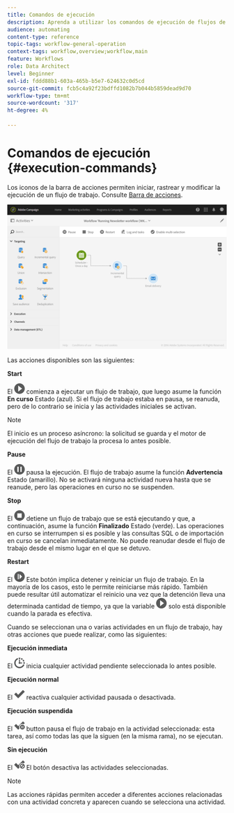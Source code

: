 ```yaml
---
title: Comandos de ejecución
description: Aprenda a utilizar los comandos de ejecución de flujos de trabajo.
audience: automating
content-type: reference
topic-tags: workflow-general-operation
context-tags: workflow,overview;workflow,main
feature: Workflows
role: Data Architect
level: Beginner
exl-id: fddd88b1-603a-465b-b5e7-624632c0d5cd
source-git-commit: fcb5c4a92f23bdffd1082b7b044b5859dead9d70
workflow-type: tm+mt
source-wordcount: '317'
ht-degree: 4%

---
```


# Comandos de ejecución {#execution-commands}

Los iconos de la barra de acciones permiten iniciar, rastrear y modificar la ejecución de un flujo de trabajo. Consulte [Barra de acciones](../../automating/using/workflow-interface.md#action-bar).

![](assets/wkf_execution_2.png)

Las acciones disponibles son las siguientes:

**Start**

El ![](assets/play_darkgrey-24px.png) comienza a ejecutar un flujo de trabajo, que luego asume la función **En curso** Estado (azul). Si el flujo de trabajo estaba en pausa, se reanuda, pero de lo contrario se inicia y las actividades iniciales se activan.

>[!NOTE]
>
>El inicio es un proceso asíncrono: la solicitud se guarda y el motor de ejecución del flujo de trabajo la procesa lo antes posible.

**Pause**

El ![](assets/pause_darkgrey-24px.png) pausa la ejecución. El flujo de trabajo asume la función **Advertencia** Estado (amarillo). No se activará ninguna actividad nueva hasta que se reanude, pero las operaciones en curso no se suspenden.

**Stop**

El ![](assets/stop_darkgrey-24px.png) detiene un flujo de trabajo que se está ejecutando y que, a continuación, asume la función **Finalizado** Estado (verde). Las operaciones en curso se interrumpen si es posible y las consultas SQL o de importación en curso se cancelan inmediatamente. No puede reanudar desde el flujo de trabajo desde el mismo lugar en el que se detuvo.

**Restart**

El ![](assets/pauseplay_darkgrey-24px.png) Este botón implica detener y reiniciar un flujo de trabajo. En la mayoría de los casos, esto le permite reiniciarse más rápido. También puede resultar útil automatizar el reinicio una vez que la detención lleva una determinada cantidad de tiempo, ya que la variable ![](assets/play_darkgrey-24px.png) solo está disponible cuando la parada es efectiva.

Cuando se seleccionan una o varias actividades en un flujo de trabajo, hay otras acciones que puede realizar, como las siguientes:

**Ejecución inmediata**

El ![](assets/pending_darkgrey-24px.png) inicia cualquier actividad pendiente seleccionada lo antes posible.

**Ejecución normal**

El ![](assets/check_darkgrey-24px.png) reactiva cualquier actividad pausada o desactivada.

**Ejecución suspendida**

El ![](assets/check_pause_darkgrey-24px.png) button pausa el flujo de trabajo en la actividad seleccionada: esta tarea, así como todas las que la siguen (en la misma rama), no se ejecutan.

**Sin ejecución**

El ![](assets/checkdisable.png) El botón desactiva las actividades seleccionadas.

>[!NOTE]
>
>Las acciones rápidas permiten acceder a diferentes acciones relacionadas con una actividad concreta y aparecen cuando se selecciona una actividad.
